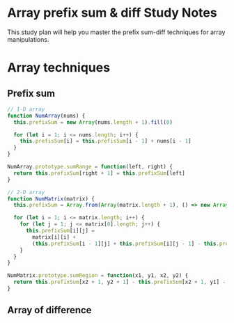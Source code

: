 # Array prefix sum & diff Study Notes

This study plan will help you master the prefix sum-diff techniques for array manipulations.

# Array techniques

## Prefix sum

```js
// 1-D array
function NumArray(nums) {
  this.prefixSum = new Array(nums.length + 1).fill(0)

  for (let i = 1; i <= nums.length; i++) {
    this.prefisSum[i] = this.prefisSum[i - 1] + nums[i - 1]
  }
}

NumArray.prototype.sumRange = function(left, right) {
  return this.prefixSum[right + 1] = this.prefixSum[left]
}

// 2-D array
function NumMatrix(matrix) {
  this.prefixSum = Array.from(Array(matrix.length + 1), () => new Array(matrix[0].length + 1).fill(0))

  for (let i = 1; i <= matrix.length; i++) {
    for (let j = 1; j <= matrix[0].length; j++) {
      this.prefixSum[i][j] = 
        matrix[i][i] +
        (this.prefixSum[i - 1][j] + this.prefixSum[i][j - 1] - this.prefixSum[i - 1][j - 1])
    }
  }
}

NumMatrix.prototype.sumRegion = function(x1, y1, x2, y2) {
  return this.prefixSum[x2 + 1, y2 + 1] - this.prefixSum[x2 + 1, y1] - this.prefixSum[x1, y2 + 1] + this.prefixSum[x1, y1]
}
```

## Array of difference

```js

```

